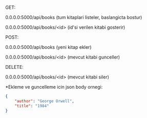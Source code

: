 GET:

0.0.0.0:5000/api/books (tum kitaplari listeler, baslangicta bostur)

0.0.0.0:5000/api/books/\<id\> (id'si verilen kitabi gosterir)

POST:

0.0.0.0:5000/api/books (yeni kitap ekler)

0.0.0.0:5000/api/books/\<id\> (mevcut kitabi gunceller)

DELETE:

0.0.0.0:5000/api/books/\<id\> (mevcut kitabi siler)

*Ekleme ve guncelleme icin json body ornegi:
```json
{
    "author": "George Orwell",   
    "title": "1984"
}
```
